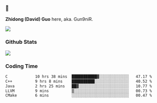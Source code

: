 ### 👋 

**Zhidong (David) Guo** here, aka. Gun9niR.

![](https://komarev.com/ghpvc/?username=Gun9niR&label=Total+Views)

### Github Stats

<img src="https://github-readme-stats.vercel.app/api?username=Gun9niR&count_private=true&show_icons=true&theme=vue-dark&hide_title=true">

### Coding Time

<!--START_SECTION:waka-->

```txt
C            10 hrs 38 mins  ███████████▓░░░░░░░░░░░░░   47.17 %
C++          9 hrs 8 mins    ██████████░░░░░░░░░░░░░░░   40.52 %
Java         2 hrs 25 mins   ██▓░░░░░░░░░░░░░░░░░░░░░░   10.77 %
LLVM         9 mins          ▒░░░░░░░░░░░░░░░░░░░░░░░░   00.73 %
CMake        6 mins          ░░░░░░░░░░░░░░░░░░░░░░░░░   00.47 %
```

<!--END_SECTION:waka-->
